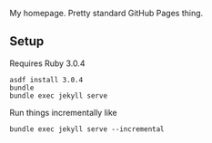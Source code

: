 My homepage.  Pretty standard GitHub Pages thing.  

## Setup

Requires Ruby 3.0.4

```
asdf install 3.0.4
bundle
bundle exec jekyll serve
```

Run things incrementally like

```
bundle exec jekyll serve --incremental
```